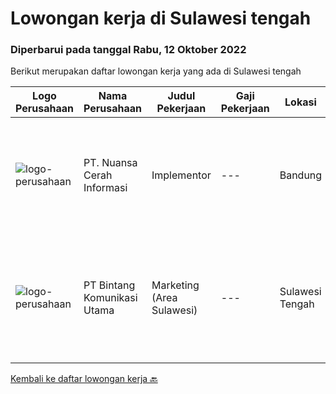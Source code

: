 
  # Lowongan kerja di Sulawesi tengah

  ### Diperbarui pada tanggal Rabu, 12 Oktober 2022

  Berikut merupakan daftar lowongan kerja yang ada di Sulawesi tengah

  |Logo Perusahaan | Nama Perusahaan | Judul Pekerjaan | Gaji Pekerjaan | Lokasi | Deskripsi | Tanggal diunggah | Pranala |
  | -------------- | --------------- | --------------- | --------- | --------- | -------------- | ------- | ----------- |
  |![logo-perusahaan](https://image-service-cdn.seek.com.au/ccc9351bdb2230a6a680c29475ae1d118c709938/ee4dce1061f3f616224767ad58cb2fc751b8d2dc)|PT. Nuansa Cerah Informasi|Implementor|---|Bandung|Pendidikan D3 / S1 Sistem Informasi/ Manajemen Informatika/ Teknik Komputer/ Teknik Informatika / Komputer Akuntansi/Akuntansi Komunikatif, dapat...|Jumat, 07 Oktober 2022|https://www.jobstreet.co.id/id/job/implementor-4058754?token=0~1d4b6acb-3ac0-46e3-a663-e7332c8462f1&sectionRank=1&jobId=jobstreet-id-job-4058754|
|![logo-perusahaan](https://image-service-cdn.seek.com.au/c9ea1c15540adb1bb3ee5d9034c0b2b344562e4e/ee4dce1061f3f616224767ad58cb2fc751b8d2dc)|PT Bintang Komunikasi Utama|Marketing (Area Sulawesi)|---|Sulawesi Tengah|Usia maksimal 40 tahun Pendidikan minimal S1 Teknik Elektro/ Jaringan/ Telekomunikasi Memiliki pengalaman di bidang marketing teknis minimal 1 tahun...|Senin, 03 Oktober 2022|https://www.jobstreet.co.id/id/job/marketing-area-sulawesi-4052479?token=0~1d4b6acb-3ac0-46e3-a663-e7332c8462f1&sectionRank=2&jobId=jobstreet-id-job-4052479|


  [Kembali ke daftar lowongan kerja 🔙](../README.md#daftar-lowongan-kerja)
  